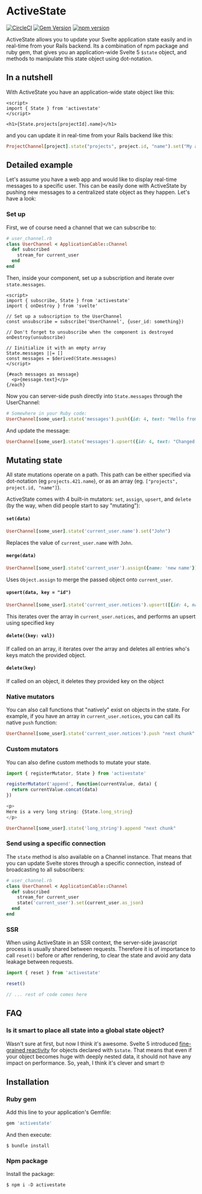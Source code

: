 # ActiveState

[![CircleCI](https://circleci.com/gh/buhrmi/activestate.svg?style=shield)](https://circleci.com/gh/buhrmi/activestate)
[![Gem Version](https://badge.fury.io/rb/activestate.svg)](https://rubygems.org/gems/activestate)
[![npm version](https://badge.fury.io/js/activestate.svg)](https://www.npmjs.com/package/activestate)

ActiveState allows you to update your Svelte application state easily and in real-time from your Rails backend. Its a combination of npm package and ruby gem, that gives you an application-wide Svelte 5 `$state` object, and methods to manipulate this state object using dot-notation.

## In a nutshell

With ActiveState you have an application-wide state object like this:

```svelte
<script>
import { State } from 'activestate'
</script>

<h1>{State.projects[projectId].name}</h1>
```

and you can update it in real-time from your Rails backend like this:

```rb
ProjectChannel[project].state("projects", project.id, "name").set("My awesome project")
```

## Detailed example

Let's assume you have a web app and would like to display real-time messages to a specific user. This can be easily done with ActiveState by pushing new messages to a centralized state object as they happen. Let's have a look:

### Set up

First, we of course need a channel that we can subscribe to:

```rb
# user_channel.rb
class UserChannel < ApplicationCable::Channel
  def subscribed
    stream_for current_user
  end
end
```

Then, inside your component, set up a subscription and iterate over `state.messages`.

```svelte
<script>
import { subscribe, State } from 'activestate'
import { onDestroy } from 'svelte'

// Set up a subscription to the UserChannel
const unsubscribe = subscribe('UserChannel', {user_id: something})

// Don't forget to unsubscribe when the component is destroyed
onDestroy(unsubscribe)

// Iinitialize it with an empty array
State.messages ||= []
const messages = $derived(State.messages)
</script>

{#each messages as message}
  <p>{message.text}</p>
{/each}
```

Now you can server-side push directly into `State.messages` through the UserChannel:

```rb
# Somewhere in your Ruby code:
UserChannel[some_user].state('messages').push({id: 4, text: "Hello from Ruby"})
```

And update the message:

```rb
UserChannel[some_user].state('messages').upsert({id: 4, text: "Changed text"})
```


## Mutating state

All state mutations operate on a path. This path can be either specified via dot-notation (eg `projects.421.name`), or as an array (eg. `["projects", project.id, "name"]`).

ActiveState comes with 4 built-in mutators: `set`, `assign`, `upsert`, and `delete` (by the way, when did people start to say "mutating"):

#### `set(data)`

```rb
UserChannel[some_user].state('current_user.name').set("John")
```

Replaces the value of `current_user.name` with `John`.

#### `merge(data)`

```rb
UserChannel[some_user].state('current_user').assign({name: 'new name'})
```

Uses `Object.assign` to merge the passed object onto `current_user`.

#### `upsert(data, key = "id")`

```rb
UserChannel[some_user].state('current_user.notices').upsert([{id: 4, name: "new name"}])
```

This iterates over the array in `current_user.notices`, and performs an upsert using specified key

#### `delete({key: val})`

If called on an array, it iterates over the array and deletes all entries who's keys match the provided object.

#### `delete(key)`

If called on an object, it deletes they provided key on the object

### Native mutators

You can also call functions that "natively" exist on objects in the state. For example, if you have an array in `current_user.notices`, you can call its native `push` function:

```ruby
UserChannel[some_user].state('current_user.notices').push "next chunk"
```

### Custom mutators

You can also define custom methods to mutate your state.

```js
import { registerMutator, State } from 'activestate'

registerMutator('append', function(currentValue, data) {
  return currentValue.concat(data)
})

<p>
Here is a very long string: {State.long_string}
</p>
```

```ruby
UserChannel[some_user].state('long_string').append "next chunk"
```

### Send using a specific connection

The `state` method is also available on a Channel instance. That means that you can update Svelte stores through a specific connection, instead of broadcasting to all subscribers:

```rb
# user_channel.rb
class UserChannel < ApplicationCable::Channel
  def subscribed
    stream_for current_user
    state('current_user').set(current_user.as_json)
  end
end
```

### SSR

When using ActiveState in an SSR context, the server-side javascript process is usually shared between requests. Therefore it is of importance to call `reset()` before or after rendering, to clear the state and avoid any data leakage between requests.

```js
import { reset } from 'activestate'

reset()

// ... rest of code comes here
```

## FAQ

### Is it smart to place all state into a global state object?

Wasn't sure at first, but now I think it's awesome. Svelte 5 introduced [fine-grained reactivity](https://frontendmasters.com/blog/fine-grained-reactivity-in-svelte-5/) for objects declared with `$state`. That means that even if your object becomes huge with deeply nested data, it should not have any impact on performance. So, yeah, I think it's clever and smart 🤓

## Installation

### Ruby gem

Add this line to your application's Gemfile:

```ruby
gem 'activestate'
```

And then execute:

    $ bundle install

### Npm package

Install the package:

    $ npm i -D activestate

